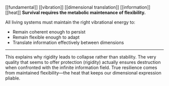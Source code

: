 [[fundamental]] [[vibration]] [[dimensional translation]] [[information]] [[heat]]
**Survival requires the metabolic maintenance of flexibility.**

All living systems must maintain the right vibrational energy to:

- Remain coherent enough to persist
- Remain flexible enough to adapt
- Translate information effectively between dimensions

---

This explains why rigidity leads to collapse rather than stability. The very quality that seems to offer protection (rigidity) actually ensures destruction when confronted with the infinite information field. True resilience comes from maintained flexibility—the heat that keeps our dimensional expression pliable.
